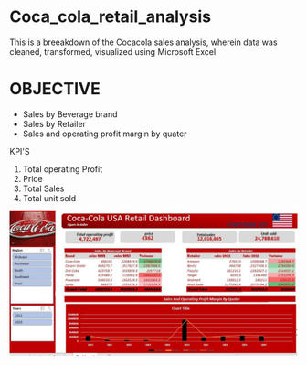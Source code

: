 # Coca_cola_retail_analysis
This is a breeakdown of the Cocacola sales analysis, wherein data was cleaned,  transformed, visualized using Microsoft Excel

# OBJECTIVE
- Sales by Beverage brand
- Sales by Retailer
- Sales and operating profit margin by quater
  
KPI'S
1. Total operating Profit
2. Price
3. Total Sales
4. Total unit sold

![](https://github.com/BennydAnalyst/Coca_cola_retail_analysis/blob/main/Cocacola%20dashboard%20Excel.jpeg)
